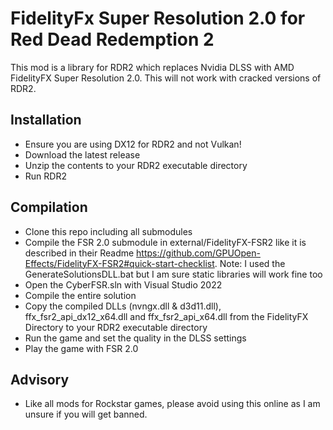 # FidelityFx Super Resolution 2.0 for Red Dead Redemption 2

 This mod is a library for RDR2 which replaces Nvidia DLSS with AMD FidelityFX Super Resolution 2.0.
 This will not work with cracked versions of RDR2.
 
## Installation

* Ensure you are using DX12 for RDR2 and not Vulkan!
* Download the latest release 
* Unzip the contents to your RDR2 executable directory
* Run RDR2

## Compilation

* Clone this repo including all submodules
* Compile the FSR 2.0 submodule in external/FidelityFX-FSR2 like it is described in their Readme https://github.com/GPUOpen-Effects/FidelityFX-FSR2#quick-start-checklist. Note: I used the GenerateSolutionsDLL.bat but I am sure static libraries will work fine too
* Open the CyberFSR.sln with Visual Studio 2022
* Compile the entire solution
* Copy the compiled DLLs (nvngx.dll & d3d11.dll), ffx_fsr2_api_dx12_x64.dll and ffx_fsr2_api_x64.dll from the FidelityFX Directory to your RDR2 executable directory
* Run the game and set the quality in the DLSS settings
* Play the game with FSR 2.0

## Advisory
* Like all mods for Rockstar games, please avoid using this online as I am unsure if you will get banned.
